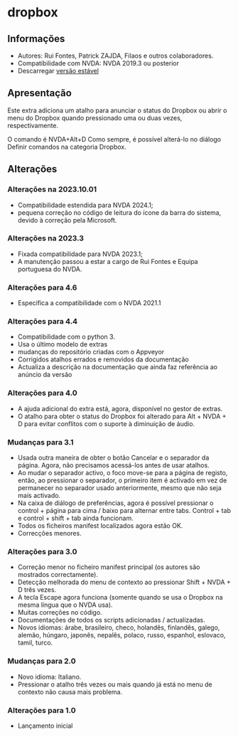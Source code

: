 # dropbox


## Informações
* Autores: Rui Fontes, Patrick ZAJDA, Filaos e outros colaboradores.
* Compatibilidade com NVDA: NVDA 2019.3 ou posterior
* Descarregar [versão estável][1]


## Apresentação
Este extra adiciona um atalho para anunciar o status do Dropbox ou abrir o menu do Dropbox quando pressionado uma ou duas vezes,
respectivamente.

O comando é NVDA+Alt+D
Como sempre, é possível alterá-lo no diálogo Definir comandos na categoria Dropbox.


## Alterações


### Alterações na 2023.10.01
* Compatibilidade estendida para NVDA 2024.1;
* pequena correção no código de leitura do ícone da barra do sistema, devido à correção pela Microsoft.


### Alterações na 2023.3
* Fixada compatibilidade para NVDA 2023.1;
* A manutenção passou a estar a cargo de Rui Fontes e Equipa portuguesa do NVDA.


### Alterações para 4.6
* Especifica a compatibilidade com o NVDA 2021.1


### Alterações para 4.4
* Compatibilidade com o python 3.
* Usa o último modelo de extras
* mudanças do repositório criadas com o Appveyor
* Corrigidos atalhos errados e removidos da documentação
* Actualiza a descrição na documentação que ainda faz referência ao anúncio da versão


### Alterações para 4.0
* A ajuda adicional do extra está, agora,  disponível no gestor de extras.
* O atalho para obter o status do Dropbox foi alterado para Alt + NVDA + D para evitar conflitos com o suporte à diminuição de áudio.


### Mudanças para 3.1
* Usada outra maneira de obter o botão Cancelar e o separador da
  página. Agora, não precisamos acessá-los antes de usar atalhos.
* Ao mudar o separador activo, o foco move-se para a página de registo, então, ao pressionar o separador, o primeiro item é activado em vez de  permanecer no separador usado anteriormente, mesmo que não seja mais activado.
* Na caixa de diálogo de preferências, agora é possível pressionar o control + página para cima / baixo para alternar entre tabs. Control + tab e control + shift + tab ainda funcionam.
* Todos os ficheiros manifest localizados agora estão OK.
* Correcções menores.


### Alterações para 3.0
* Correção menor no ficheiro manifest principal (os autores são mostrados correctamente).
* Detecção melhorada do menu de contexto ao pressionar Shift + NVDA + D três vezes.
* A tecla Escape agora funciona (somente quando se usa o Dropbox na mesma  língua que o NVDA usa).
* Muitas correções no código.
* Documentações de todos os scripts adicionadas / actualizadas.
* Novos idiomas: árabe, brasileiro, checo, holandês, finlandês, galego,  alemão, húngaro, japonês, nepalês, polaco, russo, espanhol, eslovaco,  tamil, turco.


### Mudanças para 2.0
* Novo idioma: Italiano.
* Pressionar o atalho três vezes ou mais quando já está no menu de contexto não causa mais problema.


### Alterações para 1.0
* Lançamento inicial


[1]: https://github.com/ruifontes/dropbox/releases/download/2023.10.01/dropbox-2023.10.01.nvda-addon
